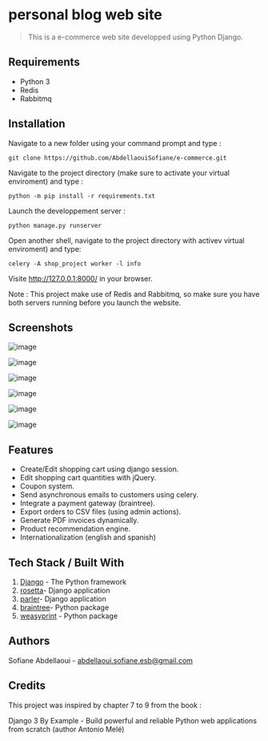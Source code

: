 # personal blog web site
> This is a e-commerce web site developped using Python Django.

## Requirements
* Python 3
* Redis
* Rabbitmq


## Installation

Navigate to a new folder using your command prompt and type :

`git clone https://github.com/AbdellaouiSofiane/e-commerce.git`

Navigate to the project directory (make sure to activate your virtual enviroment) and type :

`python -m pip install -r requirements.txt`

Launch the developpement server :

`python manage.py runserver`

Open another shell, navigate to the project directory with  activev virtual enviroment) and type:

`celery -A shop_project worker -l info`

Visite http://127.0.0.1:8000/ in your browser.

Note : This project make use of Redis and Rabbitmq, so make sure you have both servers running before you launch the website.


## Screenshots

![image](https://user-images.githubusercontent.com/62038668/118564727-1f584c80-b771-11eb-8cad-0a2901be7e03.png)

![image](https://user-images.githubusercontent.com/62038668/118564784-3c8d1b00-b771-11eb-8009-cbfc3cdbf27c.png)

![image](https://user-images.githubusercontent.com/62038668/118564837-53cc0880-b771-11eb-8a10-169204dc592a.png)

![image](https://user-images.githubusercontent.com/62038668/118564856-61818e00-b771-11eb-8d17-7ed780ecc6d0.png)

![image](https://user-images.githubusercontent.com/62038668/118564891-7bbb6c00-b771-11eb-9908-1590dbe27399.png)

![image](https://user-images.githubusercontent.com/62038668/118564937-91309600-b771-11eb-9418-7136abf93464.png)


## Features

* Create/Edit shopping cart using django session.
* Edit shopping cart quantities with jQuery.
* Coupon system.
* Send asynchronous emails to customers using celery.
* Integrate a payment gateway (braintree).
* Export orders to CSV files (using admin actions).
* Generate PDF invoices dynamically.
* Product recommendation engine.
* Internationalization (english and spanish)

## Tech Stack / Built With

1. [Django](https://docs.djangoproject.com/en/3.1/) - The Python framework
2. [rosetta](https://django-rosetta.readthedocs.io/)-  Django application
3. [parler](https://django-parler.readthedocs.io/en/stable/)- Django application
4. [braintree](https://pypi.org/project/braintree/)- Python package
5. [weasyprint](https://weasyprint.readthedocs.io/en/stable/index.html) - Python package

## Authors

Sofiane Abdellaoui - abdellaoui.sofiane.esb@gmail.com

## Credits

This project was inspired by chapter 7 to 9 from the book :

Django 3 By Example - Build powerful and reliable Python web applications from scratch (author Antonio Melé)
